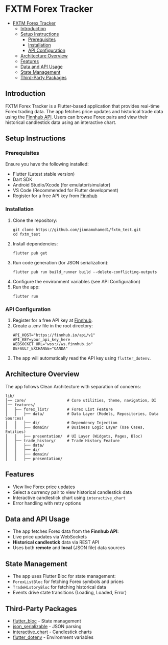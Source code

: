# FXTM Forex Tracker
- [FXTM Forex Tracker](#fxtm-forex-tracker)
  - [Introduction](#introduction)
  - [Setup Instructions](#setup-instructions)
    - [Prerequisites](#prerequisites)
    - [Installation](#installation)
    - [API Configuration](#api-configuration)
  - [Architecture Overview](#architecture-overview)
  - [Features](#features)
  - [Data and API Usage](#data-and-api-usage)
  - [State Management](#state-management)
  - [Third-Party Packages](#third-party-packages)
## Introduction
FXTM Forex Tracker is a Flutter-based application that provides real-time Forex trading data. The app fetches price updates and historical trade data using the [Finnhub API](https://finnhub.io/docs/api). Users can browse Forex pairs and view their historical candlestick data using an interactive chart.
## Setup Instructions
### Prerequisites
Ensure you have the following installed:

- Flutter (Latest stable version)
- Dart SDK
- Android Studio/Xcode (for emulator/simulator)
- VS Code (Recommended for Flutter development)
- Register for a free API key from [Finnhub](https://finnhub.io/)

### Installation
1. Clone the repository:
    ```
    git clone https://github.com/jinnamohamed1/fxtm_test.git
    cd fxtm_test
    ```
2. Install dependencies:
    ```
    flutter pub get
    ```
3. Run code generation (for JSON serialization):
    ```
    flutter pub run build_runner build --delete-conflicting-outputs
    ```
4. Configure the environment variables (see API Configuration)
5. Run the app:
    ```
    flutter run
    ```
### API Configuration
1. Register for a free API key at [Finnhub](https://finnhub.io/).
2. Create a .env file in the root directory:
    ```
    API_HOST="https://finnhub.io/api/v1"
    API_KEY=your_api_key_here
    WEBSOCKET_URL="wss://ws.finnhub.io"
    DEFAULT_EXCHANGE="OANDA"
    ```
3. The app will automatically read the API key using `flutter_dotenv`.

## Architecture Overview
The app follows Clean Architecture with separation of concerns:
```
lib/
│── core/                  # Core utilities, theme, navigation, DI
│── features/
│   ├── forex_list/        # Forex List Feature
│   │   ├── data/          # Data Layer (Models, Repositories, Data Sources)
│   │   ├── di/            # Dependency Injection
│   │   ├── domain/        # Business Logic Layer (Use Cases, Entities)
│   │   ├── presentation/  # UI Layer (Widgets, Pages, Bloc)
│   ├── trade_history/     # Trade History Feature
│   │   ├── data/
│   │   ├── di/
│   │   ├── domain/
│   │   ├── presentation/
```
## Features

- View live Forex price updates
- Select a currency pair to view historical candlestick data
- Interactive candlestick chart using `interactive_chart`
- Error handling with retry options

## Data and API Usage

- The app fetches Forex data from the **Finnhub API**:
- Live price updates via WebSockets
- **Historical candlestick** data via REST API
- Uses both **remote** and **local** (JSON file) data sources

## State Management

- The app uses Flutter Bloc for state management:
- `ForexListBloc` for fetching Forex symbols and prices
- `TradeHistoryBloc` for fetching historical data
- Events drive state transitions (Loading, Loaded, Error)

## Third-Party Packages

- [flutter_bloc](https://pub.dev/packages/flutter_bloc) - State management
- [json_serializable](https://pub.dev/packages/json_serializable) - JSON parsing
- [interactive_chart](https://pub.dev/packages/interactive_chart) - Candlestick charts
- [flutter_dotenv](https://pub.dev/packages/flutter_dotenv) - Environment variables